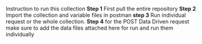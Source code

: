 Instruction to run this collection
**Step 1**
First pull the entire repository 
**Step 2**
Import the collection and variable files in postman 
**step 3**
Run individual request or the whole collection.
**Step 4**
for the POST Data Driven request make sure to add the  data files attached here for run and run them individually
